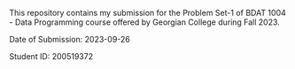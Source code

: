 This repository contains my submission for the Problem Set-1 of BDAT 1004 - Data Programming course offered by Georgian College during Fall 2023. 

Date of Submission: 2023-09-26

Student ID: 200519372
